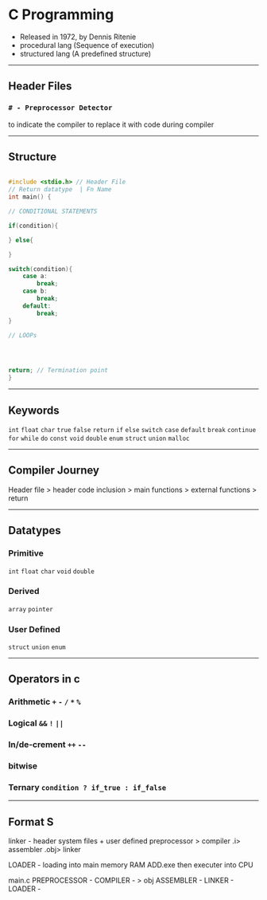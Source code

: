# C Programming

+ Released in 1972, by Dennis Ritenie
+ procedural lang (Sequence of execution) 
+ structured lang (A predefined structure)

---
## Header Files

### `# - Preprocessor Detector`
to indicate the compiler to replace it with code during compiler

---
## Structure

```c

#include <stdio.h> // Header File
// Return datatype  | Fn Name 
int main() {

// CONDITIONAL STATEMENTS

if(condition){

} else{

}

switch(condition){
    case a:
        break;
    case b:
        break;
    default:
        break;
}

// LOOPs




return; // Termination point
}
```

---
## Keywords

`int` `float` `char` `true` `false` `return` `if` `else` `switch` `case` `default` `break` `continue` `for` `while` `do` `const` `void` `double` `enum` `struct` `union` `malloc`

---

## Compiler Journey

Header file > header code inclusion > main functions > external functions > return 

---

## Datatypes

### Primitive

`int` `float` `char` `void` `double`

### Derived 

`array` `pointer`

### User Defined

`struct` `union` `enum`

---

## Operators in c

### Arithmetic `+` `-` `/` `*` `%`

### Logical `&&` `!` `||`

### In/de-crement `++` `--`

### bitwise

### Ternary `condition ? if_true : if_false`




---
## Format S



linker - header system files + user defined 
preprocessor > compiler .i> assembler .obj> linker


LOADER - loading into main memory RAM
ADD.exe
then executer into CPU


main.c
PREPROCESSOR - 
COMPILER     - > obj
ASSEMBLER    - 
LINKER       - 
LOADER       - 
